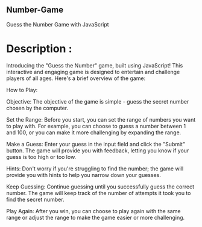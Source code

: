## Number-Game
Guess the Number Game with JavaScript

# Description : 
Introducing the "Guess the Number" game, built using JavaScript! This interactive and engaging game is designed to entertain and challenge players of all ages. Here's a brief overview of the game:

How to Play:

Objective: The objective of the game is simple - guess the secret number chosen by the computer.

Set the Range: Before you start, you can set the range of numbers you want to play with. For example, you can choose to guess a number between 1 and 100, or you can make it more challenging by expanding the range.

Make a Guess: Enter your guess in the input field and click the "Submit" button. The game will provide you with feedback, letting you know if your guess is too high or too low.

Hints: Don't worry if you're struggling to find the number; the game will provide you with hints to help you narrow down your guesses.

Keep Guessing: Continue guessing until you successfully guess the correct number. The game will keep track of the number of attempts it took you to find the secret number.

Play Again: After you win, you can choose to play again with the same range or adjust the range to make the game easier or more challenging.

